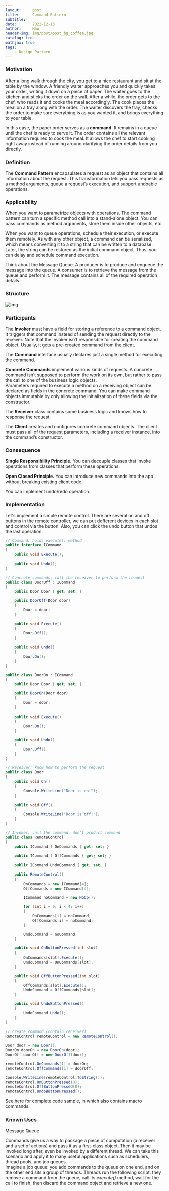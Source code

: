 ```yaml
---
layout:     post
title:      Command Pattern
subtitle:   
date:       2022-12-13
author:     Hao
header-img: img/post/post_bg_coffee.jpg
catalog: true
mathjax: true
tags:
    - Design Pattern
---
```


### Motivation

After a long walk through the city, you get to a nice restaurant and sit at the table by the window. A friendly waiter approaches you and quickly takes your order, writing it down on a piece of paper. The waiter goes to the kitchen and sticks the order on the wall. After a while, the order gets to the chef, who reads it and cooks the meal accordingly. The cook places the meal on a tray along with the order. The waiter discovers the tray, checks the order to make sure everything is as you wanted it, and brings everything to your table.

In this case, the paper order serves as a **command**. It remains in a queue until the chef is ready to serve it. The order contains all the relevant information required to cook the meal. It allows the chef to start cooking right away instead of running around clarifying the order details from you directly.

### Definition

The **Command Pattern** encapsulates a request as an object that contains all information about the request. This transformation lets you pass requests as a method arguments, queue a request’s execution, and support undoable operations.

### Applicability

When you want to parametrize objects with operations. The command pattern can turn a specific method call into a stand-alone object. You can pass commands as method arguments, store them inside other objects, etc.

When you want to queue operations, schedule their execution, or execute them remotely. As with any other object, a command can be serialized, which means converting it to a string that can be written to a database. Later, the string can be restored as the initial command object. Thus, you can delay and schedule command execution. 

Think about the Message Queue. A producer is to produce and enqueue the message into the queue. A consumer is to retrieve the message from the queue and perform it. The message contains all of the required operation details.

### Structure

![img](/img/DesignPattern/command.png)

### Participants

The **Invoker** must have a field for storing a reference to a command object. It triggers that command instead of sending the request directly to the receiver. Note that the invoker isn’t responsible for creating the command object. Usually, it gets a pre-created command from the client.

The **Command** interface usually declares just a single method for executing the command.

**Concrete Commands** implement various kinds of requests. A concrete command isn’t supposed to perform the work on its own, but rather to pass the call to one of the business logic objects. \
Parameters required to execute a method on a receiving object can be declared as fields in the concrete command. You can make command objects immutable by only allowing the initialization of these fields via the constructor.

The **Receiver** class contains some business logic and knows how to response the request.

The **Client** creates and configures concrete command objects. The client must pass all of the request parameters, including a receiver instance, into the command’s constructor. 

### Consequence

**Single Responsibility Principle.** You can decouple classes that invoke operations from classes that perform these operations.

**Open Closed Principle.** You can introduce new commands into the app without breaking existing client code.

You can implement undo/redo operation.

### Implementation

Let's implement a simple remote control. There are several on and off buttons in the remote controller, we can put defferent devices in each slot and control via the button. Also, you can click the undo button that undos the last operation.

```c#
// Command: holds execute() method 
public interface ICommand
{
    public void Execute();

    public void Undo();
}
```
```c#
// Concrete commands: call the receiver to perform the request
public class DoorOff : ICommand
{
    public Door Door { get; set; }

    public DoorOff(Door door)
    {
        Door = door;
    }
    
    public void Execute()
    {
        Door.Off();
    }

    public void Undo()
    {
        Door.On();
    }
}

public class DoorOn : ICommand
{
    public Door Door { get; set; }

    public DoorOn(Door door)
    {
        Door = door;
    }
    
    public void Execute()
    {
        Door.On();
    }

    public void Undo()
    {
        Door.Off();
    }
}

// Receiver: know how to perform the request
public class Door
{
    public void On()
    {
        Console.WriteLine("Door is on!");
    }

    public void Off()
    {
        Console.WriteLine("Door is off!");
    }
}
```

```c#
// Invoker: call the command, don't product command
public class RemoteControl
{
    public ICommand[] OnCommands { get; set; }
    
    public ICommand[] OffCommands { get; set; }
    
    public ICommand UndoCommand { get; set; }

    public RemoteControl()
    {
        OnCommands = new ICommand[4];
        OffCommands = new ICommand[4];

        ICommand noCommand = new NoOp();

        for (int i = 0; i < 4; i++)
        {
            OnCommands[i] = noCommand;
            OffCommands[i] = noCommand;
        }

        UndoCommand = noCommand;
    }

    public void OnButtonPressed(int slot)
    {
        OnCommands[slot].Execute();
        UndoCommand = OnCommands[slot];
    }

    public void OffButtonPressed(int slot)
    {
        OffCommands[slot].Execute();
        UndoCommand = OffCommands[slot];
    }

    public void UndoButtonPressed()
    {
        UndoCommand.Undo();
    }
}
```

```c#
// create command (contain receiver)
RemoteControl remoteControl = new RemoteControl();

Door door = new Door();
DoorOn doorOn = new DoorOn(door);
DoorOff doorOff = new DoorOff(door);

remoteControl.OnCommands[1] = doorOn;
remoteControl.OffCommands[1] = doorOff;

Console.WriteLine(remoteControl.ToString());
remoteControl.OnButtonPressed(0);
remoteControl.OffButtonPressed(0);
remoteControl.UndoButtonPressed();
```

See [here](https://github.com/haoozhang/Head-First-Design-Pattern/tree/main/CommandPattern) for complete code sample, in which also contains macro commands.

### Known Uses

Message Queue

Commands give us a way to package a piece of computation (a receiver and a set of actions) and pass it as a first-class object. Then it may be invoked long after, even be invoked by a different thread. We can take this scenario and apply it to many useful applications such as schedulers, thread pools, and job queues. \
Imagine a job queue: you add commands to the queue on one end, and on the other end sits a group of threads. Threads run the following script: they remove a command from the queue, call its *execute()* method, wait for the call to finish, then discard the command object and retrieve a new one.

